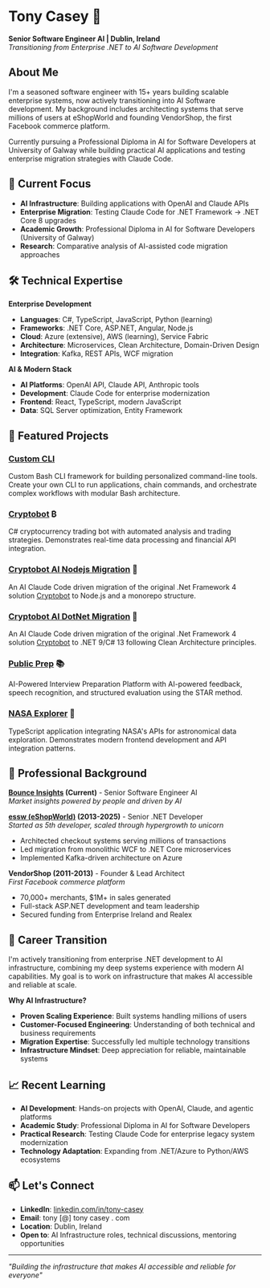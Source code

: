 # Tony Casey 👋

**Senior Software Engineer AI | Dublin, Ireland**  
*Transitioning from Enterprise .NET to AI Software Development*

## About Me

I'm a seasoned software engineer with 15+ years building scalable enterprise systems, now actively transitioning into AI Software development. My background includes architecting systems that serve millions of users at eShopWorld and founding VendorShop, the first Facebook commerce platform.

Currently pursuing a Professional Diploma in AI for Software Developers at University of Galway while building practical AI applications and testing enterprise migration strategies with Claude Code.

## 🔭 Current Focus

- **AI Infrastructure**: Building applications with OpenAI and Claude APIs
- **Enterprise Migration**: Testing Claude Code for .NET Framework → .NET Core 8 upgrades
- **Academic Growth**: Professional Diploma in AI for Software Developers (University of Galway)
- **Research**: Comparative analysis of AI-assisted code migration approaches

## 🛠️ Technical Expertise

**Enterprise Development**
- **Languages**: C#, TypeScript, JavaScript, Python (learning)
- **Frameworks**: .NET Core, ASP.NET, Angular, Node.js
- **Cloud**: Azure (extensive), AWS (learning), Service Fabric
- **Architecture**: Microservices, Clean Architecture, Domain-Driven Design
- **Integration**: Kafka, REST APIs, WCF migration

**AI & Modern Stack**
- **AI Platforms**: OpenAI API, Claude API, Anthropic tools
- **Development**: Claude Code for enterprise modernization
- **Frontend**: React, TypeScript, modern JavaScript
- **Data**: SQL Server optimization, Entity Framework

## 🚀 Featured Projects

### [Custom CLI](https://github.com/TonyCasey/custom-cli)
Custom Bash CLI framework for building personalized command-line tools. Create your own CLI to run applications, chain commands, and orchestrate complex workflows with modular Bash architecture.

### [Cryptobot](https://github.com/TonyCasey/cryptobot) ₿
C# cryptocurrency trading bot with automated analysis and trading strategies. Demonstrates real-time data processing and financial API integration.

### [Cryptobot AI Nodejs Migration](https://github.com/TonyCasey/cryptobot-nodejs-migration) 🤖
An AI Claude Code driven migration of the original .Net Framework 4 solution [Cryptobot](https://github.com/TonyCasey/cryptobot) to Node.js and a monorepo structure.

### [Cryptobot AI DotNet Migration](https://github.com/TonyCasey/cryptobot-dotnet-migration) 🤖
An AI Claude Code driven migration of the original .Net Framework 4 solution [Cryptobot](https://github.com/TonyCasey/cryptobot) to .NET 9/C# 13 following Clean Architecture principles.

### [Public Prep](https://github.com/TonyCasey/public-prep) 📚
AI-Powered Interview Preparation Platform with AI-powered feedback, speech recognition, and structured evaluation using the STAR method.

### [NASA Explorer](https://github.com/TonyCasey/nasa-explorer) 🌌
TypeScript application integrating NASA's APIs for astronomical data exploration. Demonstrates modern frontend development and API integration patterns.

## 💼 Professional Background

**[Bounce Insights](https://bounceinsights.com) (Current)** - Senior Software Engineer AI  
*Market insights powered by people and driven by AI*
  
**[essw (eShopWorld)](https://esw.com) (2013-2025)** - Senior .NET Developer  
*Started as 5th developer, scaled through hypergrowth to unicorn*
- Architected checkout systems serving millions of transactions
- Led migration from monolithic WCF to .NET Core microservices
- Implemented Kafka-driven architecture on Azure

**VendorShop (2011-2013)** - Founder & Lead Architect  
*First Facebook commerce platform*
- 70,000+ merchants, $1M+ in sales generated
- Full-stack ASP.NET development and team leadership
- Secured funding from Enterprise Ireland and Realex

## 🎯 Career Transition

I'm actively transitioning from enterprise .NET development to AI infrastructure, combining my deep systems experience with modern AI capabilities. My goal is to work on infrastructure that makes AI accessible and reliable at scale.

**Why AI Infrastructure?**
- **Proven Scaling Experience**: Built systems handling millions of users
- **Customer-Focused Engineering**: Understanding of both technical and business requirements  
- **Migration Expertise**: Successfully led multiple technology transitions
- **Infrastructure Mindset**: Deep appreciation for reliable, maintainable systems

## 📈 Recent Learning

- **AI Development**: Hands-on projects with OpenAI, Claude, and agentic platforms
- **Academic Study**: Professional Diploma in AI for Software Developers
- **Practical Research**: Testing Claude Code for enterprise legacy system modernization
- **Technology Adaptation**: Expanding from .NET/Azure to Python/AWS ecosystems

## 📫 Let's Connect

- **LinkedIn**: [linkedin.com/in/tony-casey](https://linkedin.com/in/tony-casey)
- **Email**: tony [@] tony casey . com
- **Location**: Dublin, Ireland
- **Open to**: AI Infrastructure roles, technical discussions, mentoring opportunities

---

*"Building the infrastructure that makes AI accessible and reliable for everyone"*
